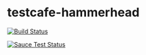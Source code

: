 # testcafe-hammerhead

[![Build Status](https://travis-ci.org/superroma/testcafe-hammerhead.svg)](https://travis-ci.org/superroma/testcafe-hammerhead)

[![Sauce Test Status](https://saucelabs.com/browser-matrix/testcafe-hammerhead.svg)](https://saucelabs.com/u/testcafe-hammerhead)
